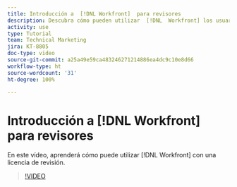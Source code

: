 ```yaml
---
title: Introducción a  [!DNL Workfront]  para revisores
description: Descubra cómo pueden utilizar  [!DNL  Workfront] los usuarios con una licencia de revisión.
activity: use
type: Tutorial
team: Technical Marketing
jira: KT-8805
doc-type: video
source-git-commit: a25a49e59ca483246271214886ea4dc9c10e8d66
workflow-type: ht
source-wordcount: '31'
ht-degree: 100%

---
```


# Introducción a [!DNL Workfront] para revisores

En este vídeo, aprenderá cómo puede utilizar [!DNL  Workfront] con una licencia de revisión.

>[!VIDEO](https://video.tv.adobe.com/v/335106/?quality=12&learn=on)
